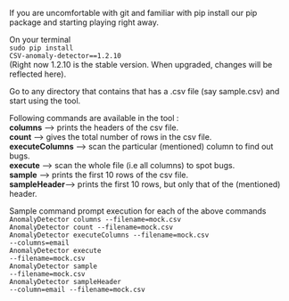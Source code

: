 If you are uncomfortable with git and familiar with pip install our pip package and starting 
playing right away.

On your terminal<br>
<code>sudo pip install CSV-anomaly-detector==1.2.10</code><br>
(Right now 1.2.10 is the stable version. When upgraded, changes will be reflected here).<br>

Go to any directory that contains that has a .csv file (say sample.csv) and start using the tool. 

Following commands are available in the tool :<br>
<b>columns</b> --> prints the headers of the csv file.<br>
<b>count</b> --> gives the total number of rows in the csv file.<br>
<b>executeColumns</b> --> scan the particular (mentioned) column to find out bugs.<br>
<b>execute</b> --> scan the whole file (i.e all columns) to spot bugs.<br>
<b>sample</b> --> prints the first 10 rows of the csv file.<br>
<b>sampleHeader</b>--> prints the first 10 rows, but only that of the (mentioned) header.<br>

Sample command prompt execution for each of the above commands<br>
<code>AnomalyDetector columns --filename=mock.csv </code><br>
<code>AnomalyDetector count --filename=mock.csv</code><br>
<code>AnomalyDetector executeColumns --filename=mock.csv --columns=email</code><br>
<code>AnomalyDetector execute --filename=mock.csv </code><br>
<code>AnomalyDetector sample --filename=mock.csv </code><br>
<code>AnomalyDetector sampleHeader --column=email --filename=mock.csv</code><br>